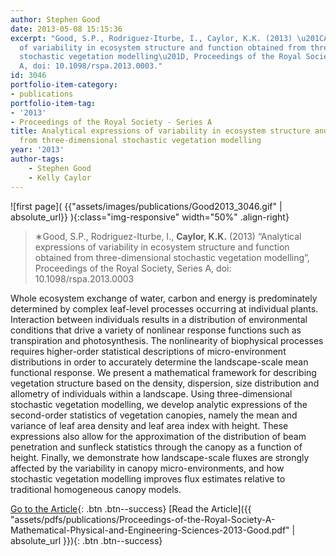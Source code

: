 ```yaml
---
author: Stephen Good
date: 2013-05-08 15:15:36
excerpt: "Good, S.P., Rodriguez-Iturbe, I., Caylor, K.K. (2013) \u201CAnalytical expressions
  of variability in ecosystem structure and function obtained from three-dimensional
  stochastic vegetation modelling\u201D, Proceedings of the Royal Society, Series
  A, doi: 10.1098/rspa.2013.0003."
id: 3046
portfolio-item-category:
- publications
portfolio-item-tag:
- '2013'
- Proceedings of the Royal Society - Series A
title: Analytical expressions of variability in ecosystem structure and function obtained
  from three-dimensional stochastic vegetation modelling
year: '2013'
author-tags:
    - Stephen Good
    - Kelly Caylor
---
```


![first page]( {{"assets/images/publications/Good2013_3046.gif" | absolute_url}} ){:class="img-responsive" width="50%" .align-right}

> ∗Good, S.P., Rodriguez-Iturbe, I., **Caylor, K.K.** (2013) “Analytical expressions of variability in ecosystem structure and function obtained from three-dimensional stochastic vegetation modelling”, Proceedings of the Royal Society, Series A, doi: 10.1098/rspa.2013.0003


Whole ecosystem exchange of water, carbon and energy is predominately determined by complex leaf-level processes occurring at individual plants. Interaction between individuals results in a distribution of environmental conditions that drive a variety of nonlinear response functions such as transpiration and photosynthesis. The nonlinearity of biophysical processes requires higher-order statistical descriptions of micro-environment distributions in order to accurately determine the landscape-scale mean functional response. We present a mathematical framework for describing vegetation structure based on the density, dispersion, size distribution and allometry of individuals within a landscape. Using three-dimensional stochastic vegetation modelling, we develop analytic expressions of the second-order statistics of vegetation canopies, namely the mean and variance of leaf area density and leaf area index with height. These expressions also allow for the approximation of the distribution of beam penetration and sunfleck statistics through the canopy as a function of height. Finally, we demonstrate how landscape-scale fluxes are strongly affected by the variability in canopy micro-environments, and how stochastic vegetation modelling improves flux estimates relative to traditional homogeneous canopy models.


[Go to the Article](http://dx.doi.org/10.1098/rspa.2013.0003){: .btn .btn--success} [Read the Article]({{ "assets/pdfs/publications/Proceedings-of-the-Royal-Society-A-Mathematical-Physical-and-Engineering-Sciences-2013-Good.pdf" | absolute_url }}){: .btn .btn--success}